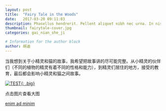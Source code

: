 ```yaml
---
layout: post
title:  "Fairy Tale in the Woods"
date:   2017-03-20 09:11:03
description: Phasellus hendrerit. Pellent aliquet nibh nec urna. In nis aliquet vel, dapibus id,mattis.
thumbnail: fairytale-cover.jpg
categories: gai_nian_she_ji

# Information for the author block
author: 胡迪
---
```



当我想到关于小精灵和猫的故事，我希望把故事讲的尽可能完整。从小精灵的伙伴们（不同的植物的精灵有着不同的性格和能力），到精灵们居住的地方，接受的教育，最后都会影响小精灵和猫之间故事。
 
<a href="/assets/img/fairytale/fairytale-main.jpg">![TEST](/assets/img/fairytale/fairytale-main.jpg){: .big}</a>

点击图片查看大图
 
 [enim ad minim][link1] 

[link1]: example.net

